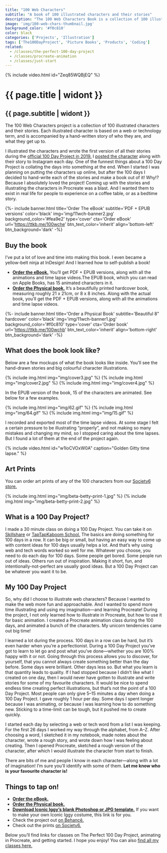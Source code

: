 ```yaml
---
title: "100 Web Characters"
subtitle: "A book of 100 illustrated characters and their stories"
description: "The 100 Web Characters Book is a collection of 100 illustrated characters and their stories. Each illustrated character is based on a web or technology term, and is accompanied by a hand-written story of who they are, and what they get up to."
image: 'img/100-web-chars-thumbnail.jpg'
background_color: '#f0c810'
color: black
categories: ['Projects', 'Illustration']
tags: ['The100DayProject', 'Picture Books', 'Products', 'Coding']
related:
  - /classes/the-perfect-100-day-project
  - /classes/procreate-animation
  - /classes/just-start
---
```


{% include video.html id="Zeq85WQBjEQ" %}

# {{ page.title | widont }}
## {{ page.subtitle | widont }}

The 100 Web Characters project is a collection of 100 illustrated characters and their stories. Each illustrated character is based on a web or technology term, and is accompanied by a hand-written story of who they are, and what they get up to.

I illustrated the characters and wrote the first version of all their stories during the [official 100 Day Project in 2019.](https://www.the100dayproject.org/) I [posted the character](https://ttkb.me/100wc-ig) along with their story to Instagram each day. One of the funnest things about a 100 Day Project is collating the days into something at the end. When I started I was planning on putting the characters up online, but after the 100 days I decided to hand-write each of the stories and make a book out of it! Why!? Because I absolutely loved the project! Coming up with the stories and illustrating the characters in Procreate was a blast. And I wanted them to exist in real life for people to experience on a coffee table, or as a bedtime story.

{%- include banner.html title='Order The eBook' subtitle='PDF + EPUB versions' color='black' img='img/11wch-banner2.jpg' background_color='#fea9e2' type='cover' cta='Order eBook' url='https://ttkb.me/100wche' btn_text_color='inherit' align='bottom-left' btn_background='dark' -%}

## Buy the book
I’ve put a lot of love and time into making this book. I even became a yellow-belt ninja at InDesign! And I learned how to self-publish a book!

- **[Order the eBook.](https://ttkb.me/100wche)** You’ll get PDF + EPUB versions, along with all the animations and time lapse videos.The EPUB book, which you can read on Apple Books, has 15 animated characters in it.
- **[Order the Physical book.](https://ttkb.me/100wchb)** It’s a beautifully printed hardcover book, measuring roughly 21 x 21cm, or 8 x 8 inches. Along with the actual book, you’ll get the PDF + EPUB versions, along with all the animations and time lapse videos.

{%- include banner.html
	title='Order a Physical Book'
	subtitle='Beautiful 8" hardcover'
	color='black'
	img='img/11wch-banner1.jpg'
	background_color='#f0c810'
	type='cover'
	cta='Order book'
	url='https://ttkb.me/100wchb'
	btn_text_color='inherit'
	align='bottom-right'
	btn_background='dark' -%}
	
## What does the book look like?
Below are a few mockups of what the book looks like inside. You’ll see the hand-drawn stories and big colourful character illustrations.

{% include img.html img="img/cover3.jpg" %}
{% include img.html img="img/cover2.jpg" %}
{% include img.html img="img/cover4.jpg" %}

In the EPUB version of the book, 15 of the characters are animated. See below for a few examples.

{% include img.html img="img/62.gif" %}
{% include img.html img="img/64.gif" %}
{% include img.html img="img/15.gif" %}

I recorded and exported most of the time lapse videos. At some stage I felt a certain pressure to be illustrating “properly”, and not making so many mistakes and changing my mind, so I stopped caring about the time lapses. But I found a lot of them at the end of the project again.

{% include video.html id="w1loCVOxW0A" caption="Golden Gitty time lapse." %}

## Art Prints
You can order art prints of any of the 100 characters from our [Society6 store.](https://society6.com/taptapkaboom)

{% include img.html img="img/beta-betty-print-1.jpg" %}
{% include img.html img="img/beta-betty-print-2.jpg" %}

## What is a 100 Day Project?
I made a 30 minute class on doing a 100 Day Project. You can take it on [Skillshare](https://ttkb.me/perfect-100-day-proj) or [TapTapKaboom School.](https://ttkb.me/100-day-project) The basics are doing something for 100 days in a row. It can be big or small, but having an easy way to come up with content ideas for 100 days usually helps a lot. And that’s why using web and tech words worked so well for me. Whatever you choose, you need to do each day for 100 days. Some people get bored. Some people run out of ideas. Others run out of inspiration. Making it short, fun, and intentionally-not-perfect are usually good ideas. But a 100 Day Project can be whatever you want it to be.

## My 100 Day Project
So, why did I choose to illustrate web characters? Because I wanted to make the web more fun and approachable. And I wanted to spend more time illustrating and using my imagination—and learning Procreate! During the project, I not only learned how to illustrate in Procreate, but how to use it for basic animation. I created a Procreate animation class during the 100 days, and animated a bunch of the characters. My unicorn tendencies came out big time!

I learned a lot during the process. 100 days in a row can be hard, but it’s even harder when you’re a perfectionist. During a 100 Day Project you’ve got to learn to let go and post what you’ve done—whether you are 100% happy with it or not. Going through this process allows you to discover, for yourself, that you cannot always create something better than the day before. Some days were brilliant. Other days less so. But what you learn is that quantity leads to quality. If I had stopped because I didn’t like what I created on one day, then I would never have gotten to illustrate and write stories for some of my favourite characters. It would be nice to spend endless time creating perfect illustrations, but that’s not the point of a 100 Day Project. Most people can only give 5–15 minutes a day when doing a 100 Day Project. I gave roughly 1 hour per day. Some days I spent longer because I was animating, or because I was learning how to do something new. Sticking to a time-limit can be tough, but it pushed me to create quickly.

I started each day by selecting a web or tech word from a list I was keeping. For the first 26 days I worked my way through the alphabet, from A–Z. After choosing a word, I sketched it in my notebook, made notes about the character, wrote a rough story, and wrote down how I was feeling about creating. Then I opened Procreate, sketched a rough version of the character, after which I would illustrate the character from start to finish.

There are bits of me and people I know in each character—along with a lot of imagination! I’m sure you’ll identify with some of them. **Let me know who is your favourite character is!**

## Things to tap on!
- **[Order the eBook.](https://ttkb.me/100wche)**
- **[Order the Physical book.](https://ttkb.me/100wchb)**
- **[Download Iconic Iggy’s blank Photoshop or JPG template.](https://ttkb.me/100wch-iggy)** If you want to make your own Iconic Iggy costume, this link is for you.
- Check the project out [on Behancē.](https://www.behance.net/gallery/93941091/100-Web-Characters)
- Check out the prints [on Society6.](https://society6.com/taptapkaboom)

Below you’ll find links for classes on The Perfect 100 Day Project, animating in Procreate, and getting started. I hope you enjoy! You can also [find all my classes here.](/classes)